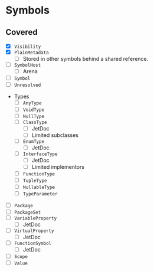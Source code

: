 # Symbols

## Covered

* [x] `Visibility`
* [x] `PlainMetadata`
  * [ ] Stored in other symbols behind a shared reference.
* [ ] `SymbolHost`
  * [ ] Arena
* [ ] `Symbol`
* [ ] `Unresolved`
* Types
  * [ ] `AnyType`
  * [ ] `VoidType`
  * [ ] `NullType`
  * [ ] `ClassType`
    * [ ] JetDoc
    * [ ] Limited subclasses
  * [ ] `EnumType`
    * [ ] JetDoc
  * [ ] `InterfaceType`
    * [ ] JetDoc
    * [ ] Limited implementors
  * [ ] `FunctionType`
  * [ ] `TupleType`
  * [ ] `NullableType`
  * [ ] `TypeParameter`
* [ ] `Package`
* [ ] `PackageSet`
* [ ] `VariableProperty`
  * [ ] JetDoc
* [ ] `VirtualProperty`
  * [ ] JetDoc
* [ ] `FunctionSymbol`
  * [ ] JetDoc
* [ ] `Scope`
* [ ] `Value`